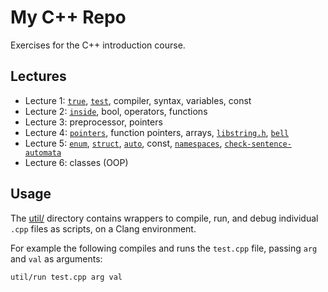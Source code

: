 # My C++ Repo

Exercises for the C++ introduction course.


## Lectures

- Lecture 1: [`true`](true.cpp), [`test`](test.cpp), compiler, syntax, variables, const
- Lecture 2: [`inside`](inside.cpp), bool, operators, functions
- Lecture 3: preprocessor, pointers
- Lecture 4: [`pointers`](pointers.cpp), function pointers, arrays, [`libstring.h`](libstring.h), [`bell`](bell.cpp)
- Lecture 5: [`enum`](enum.cpp),
  [`struct`](struct.cpp),
  [`auto`](auto.cpp),
  const,
  [`namespaces`](namespaces.cpp),
  [`check-sentence-automata`](check-sentence.cpp)
- Lecture 6: classes (OOP)


## Usage

The [util/](util) directory contains wrappers to compile, run, and debug individual `.cpp` files as scripts, on a Clang environment.

For example the following compiles and runs the `test.cpp` file, passing `arg` and `val` as arguments:

```sh
util/run test.cpp arg val
```
